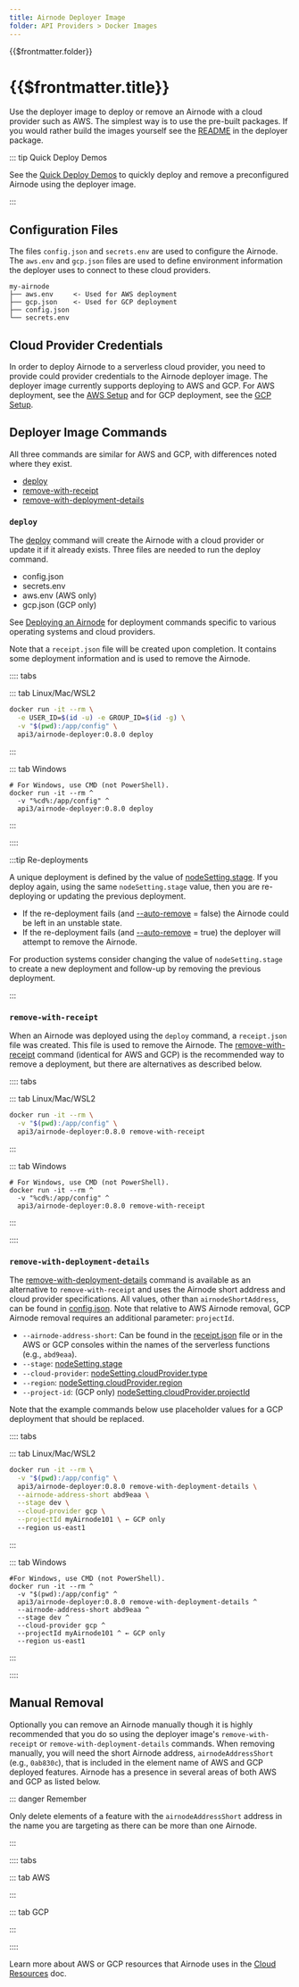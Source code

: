 ```yaml
---
title: Airnode Deployer Image
folder: API Providers > Docker Images
---
```


<TitleSpan>{{$frontmatter.folder}}</TitleSpan>

# {{$frontmatter.title}}

<VersionWarning/>

<TocHeader />
<TOC class="table-of-contents" :include-level="[2,3]" />

Use the deployer image to deploy or remove an Airnode with a cloud provider such
as AWS. The simplest way is to use the pre-built packages. If you would rather
build the images yourself see the
[README](https://github.com/api3dao/airnode/tree/v0.7/packages/airnode-deployer/docker)
in the deployer package.

::: tip Quick Deploy Demos

See the [Quick Deploy Demos](../tutorial/) to quickly deploy and remove a
preconfigured Airnode using the deployer image.

:::

## Configuration Files

The files `config.json` and `secrets.env` are used to configure the Airnode. The
`aws.env` and `gcp.json` files are used to define environment information the
deployer uses to connect to these cloud providers.

```
my-airnode
├── aws.env     <- Used for AWS deployment
├── gcp.json    <- Used for GCP deployment
├── config.json
└── secrets.env
```

## Cloud Provider Credentials

In order to deploy Airnode to a serverless cloud provider, you need to provide
could provider credentials to the Airnode deployer image. The deployer image
currently supports deploying to AWS and GCP. For AWS deployment, see the
[AWS Setup](../guides/build-an-airnode/configuring-airnode.md#aws-setup-aws-deployment-only)
and for GCP deployment, see the
[GCP Setup](../guides/build-an-airnode/configuring-airnode.md#gcp-setup-gcp-deployment-only).

## Deployer Image Commands

All three commands are similar for AWS and GCP, with differences noted where
they exist.

- [deploy](./deployer-image.md#deploy)
- [remove-with-receipt](./deployer-image.md#remove-with-receipt)
- [remove-with-deployment-details](./deployer-image.md#remove-with-deployment-details)

### `deploy`

The [deploy](../../reference/packages/deployer.md#deploy) command will create
the Airnode with a cloud provider or update it if it already exists. Three files
are needed to run the deploy command.

- config.json
- secrets.env
- aws.env (AWS only)
- gcp.json (GCP only)

See
[Deploying an Airnode](../guides/build-an-airnode/deploying-airnode.md#deploy-with-docker)
for deployment commands specific to various operating systems and cloud
providers.

Note that a `receipt.json` file will be created upon completion. It contains
some deployment information and is used to remove the Airnode.

<!-- Use of .html below is intended. -->

<airnode-WarningSimultaneousDeployments removeLink="./deployer-image.html#manual-removal"/>

<p><airnode-DeployerPermissionsWarning/></p>

:::: tabs

::: tab Linux/Mac/WSL2

```sh
docker run -it --rm \
  -e USER_ID=$(id -u) -e GROUP_ID=$(id -g) \
  -v "$(pwd):/app/config" \
  api3/airnode-deployer:0.8.0 deploy
```

:::

::: tab Windows

```batch
# For Windows, use CMD (not PowerShell).
docker run -it --rm ^
  -v "%cd%:/app/config" ^
  api3/airnode-deployer:0.8.0 deploy
```

:::

::::

:::tip Re-deployments

A unique deployment is defined by the value of
[nodeSetting.stage](../../reference/deployment-files/config-json.html#stage). If
you deploy again, using the same `nodeSetting.stage` value, then you are
re-deploying or updating the previous deployment.

- If the re-deployment fails (and
  [--auto-remove](../../reference/packages/deployer.html#deploy) = false) the
  Airnode could be left in an unstable state.
- If the re-deployment fails (and
  [--auto-remove](../../reference/packages/deployer.html#deploy) = true) the
  deployer will attempt to remove the Airnode.

For production systems consider changing the value of `nodeSetting.stage` to
create a new deployment and follow-up by removing the previous deployment.

:::

### `remove-with-receipt`

When an Airnode was deployed using the `deploy` command, a `receipt.json` file
was created. This file is used to remove the Airnode. The
[remove-with-receipt](../../reference/packages/deployer.md#remove-with-receipt)
command (identical for AWS and GCP) is the recommended way to remove a
deployment, but there are alternatives as described below.

:::: tabs

::: tab Linux/Mac/WSL2

```sh
docker run -it --rm \
  -v "$(pwd):/app/config" \
  api3/airnode-deployer:0.8.0 remove-with-receipt
```

:::

::: tab Windows

```batch
# For Windows, use CMD (not PowerShell).
docker run -it --rm ^
  -v "%cd%:/app/config" ^
  api3/airnode-deployer:0.8.0 remove-with-receipt
```

:::

::::

### `remove-with-deployment-details`

The
[remove-with-deployment-details](../../reference/packages/deployer.md#remove-with-deployment-details)
command is available as an alternative to `remove-with-receipt` and uses the
Airnode short address and cloud provider specifications. All values, other than
`airnodeShortAddress`, can be found in
[config.json](../../reference/deployment-files/config-json.md). Note that
relative to AWS Airnode removal, GCP Airnode removal requires an additional
parameter: `projectId`.

- `--airnode-address-short`: Can be found in the
  [receipt.json](../../reference/deployment-files/receipt-json.md) file or in
  the AWS or GCP consoles within the names of the serverless functions (e.g.,
  `abd9eaa`).
- `--stage`:
  [nodeSetting.stage](../../reference/deployment-files/config-json.md#stage)
- `--cloud-provider`:
  [nodeSetting.cloudProvider.type](../../reference/deployment-files/config-json.md#cloudprovider-type)
- `--region`:
  [nodeSetting.cloudProvider.region](../../reference/deployment-files/config-json.md#cloudprovider-region)
- `--project-id`: (GCP only)
  [nodeSetting.cloudProvider.projectId](../../reference/deployment-files/config-json.md#cloudprovider-projectid)

Note that the example commands below use placeholder values for a GCP deployment
that should be replaced.

:::: tabs

::: tab Linux/Mac/WSL2

```sh
docker run -it --rm \
  -v "$(pwd):/app/config" \
  api3/airnode-deployer:0.8.0 remove-with-deployment-details \
  --airnode-address-short abd9eaa \
  --stage dev \
  --cloud-provider gcp \
  --projectId myAirnode101 \ ← GCP only
  --region us-east1
```

:::

::: tab Windows

```batch
#For Windows, use CMD (not PowerShell).
docker run -it --rm ^
  -v "$(pwd):/app/config" ^
  api3/airnode-deployer:0.8.0 remove-with-deployment-details ^
  --airnode-address-short abd9eaa ^
  --stage dev ^
  --cloud-provider gcp ^
  --projectId myAirnode101 ^ ← GCP only
  --region us-east1
```

:::

::::

## Manual Removal

Optionally you can remove an Airnode manually though it is highly recommended
that you do so using the deployer image's `remove-with-receipt` or
`remove-with-deployment-details` commands. When removing manually, you will need
the short Airnode address, `airnodeAddressShort` (e.g., `0ab830c`), that is
included in the element name of AWS and GCP deployed features. Airnode has a
presence in several areas of both AWS and GCP as listed below.

::: danger Remember

Only delete elements of a feature with the `airnodeAddressShort` address in the
name you are targeting as there can be more than one Airnode.

:::

:::: tabs

::: tab AWS

<airnode-DeleteAirnodeAws />

:::

::: tab GCP

<airnode-DeleteAirnodeGcp />

:::

::::

Learn more about AWS or GCP resources that Airnode uses in the
[Cloud Resources](../../reference/cloud-resources.md) doc.
